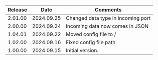 | Release | Date       | Comments                           |
|---------|------------|------------------------------------|
| 2.01.00 | 2024.09.25 | Changed data type in incoming port |
| 2.00.00 | 2024.09.24 | Incoming data now comes in JSON    |
| 1.04.01 | 2024.09.22 | Moved config file to /             |
| 1.02.00 | 2024.09.16 | Fixed config file path             |
| 1.00.00 | 2024.09.15 | Initial version.                   |




